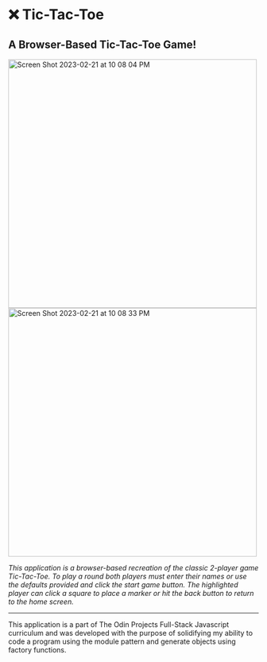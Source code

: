 <h1>❌ Tic-Tac-Toe</h1>

<h2>A Browser-Based Tic-Tac-Toe Game!</h2>

<div style='flex'>
<img width="500" style='display: inline-block' alt="Screen Shot 2023-02-21 at 10 08 04 PM" src="https://user-images.githubusercontent.com/106128212/220511412-fbf17af1-b6ff-477e-9d6f-a596a7f9ec30.png">
<img width="500" style='display: inline-block' alt="Screen Shot 2023-02-21 at 10 08 33 PM" src="https://user-images.githubusercontent.com/106128212/220511434-1e11d6e5-e302-4750-88f5-7a66613387c0.png">
</div>

<i>This application is a browser-based recreation of the classic 2-player game Tic-Tac-Toe. To play a round both players must enter their names or use the defaults provided and click the start game button. The highlighted player can click a square to place a marker or hit the back button to return to the home screen.</i>

 <hr>
 
This application is a part of The Odin Projects Full-Stack Javascript curriculum and was developed with the purpose of solidifying my ability to code a program using the module pattern and generate objects using factory functions. 
